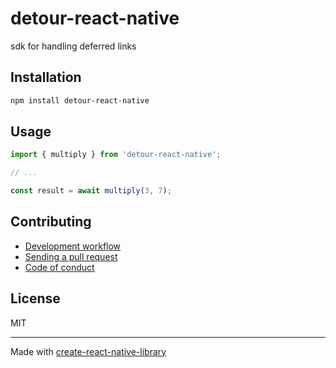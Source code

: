 # detour-react-native

sdk for handling deferred links

## Installation


```sh
npm install detour-react-native
```


## Usage


```js
import { multiply } from 'detour-react-native';

// ...

const result = await multiply(3, 7);
```


## Contributing

- [Development workflow](CONTRIBUTING.md#development-workflow)
- [Sending a pull request](CONTRIBUTING.md#sending-a-pull-request)
- [Code of conduct](CODE_OF_CONDUCT.md)

## License

MIT

---

Made with [create-react-native-library](https://github.com/callstack/react-native-builder-bob)
